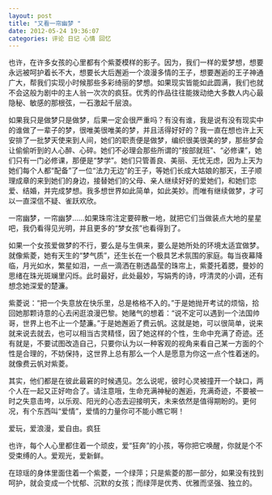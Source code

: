 ```yaml
---
layout: post 
title: "又看一帘幽梦 "
date: 2012-05-24 19:36:07
categories: 评论 日记 心情 回忆
---
```


也许，在许多女孩的心里都有个紫菱模样的影子。因为，我们一样的爱梦想，想要永远被呵护着长不大，想要长大后邂逅一个浪漫多情的王子，想要邂逅的王子神通广大，帮我们实现小时候那些多彩绮丽的梦想。如果现实皆能如此圆满，我们也就不会这般为剧中的主人翁一次次的疯狂。优秀的作品往往能拨动绝大多数人内心最隐秘、敏感的那根弦，一石激起千层浪。

如果我只是做梦只是做梦，后果一定会很严重吗？有没有谁，我是说有没有现实中的谁做了一辈子的梦，很唯美很唯美的梦，并且活得好好的？我一直在想也许上天安排了一批梦天使来到人间，她们的职责便是做梦，编织很美很美的梦，那些梦会让偷偷听到的人心醉、心碎。她们不必理会那些所谓的“按部就班”、“必修课”，她们只有一门必修课，那便是“梦学”。她们只管善良、美丽、无忧无虑，因为上天为她们每个人都“配备”了一位“法力无边”的王子，等她们长成大姑娘的那天，王子顺理成章的来到她们的身边，接替她们的父母、亲人继续好好的爱她们，和她们恋爱、结婚，并完成梦想。我多想世界如此简单，如此美妙。而唯有继续做梦，才可以一直深信不疑、雀跃欢欣。



一帘幽梦，一帘幽梦……如果珠帘注定要碎散一地，就把它们当做装点大地的星星吧，我仍看得见光明，并且更多的“梦女孩”也看得到了。

如果一个女孩爱做梦的不行，要么是与生俱来，要么是她所处的环境太适宜做梦。就像紫菱，她有天生的“梦气质”，还生长在一个极具艺术氛围的家庭。每当夜幕降临，月光如水，繁星如泪，一点一滴洒在剔透晶莹的珠帘上，紫菱托着腮，曼妙的思绪在珠光斑斓里闪烁。此时最好，此处最妙，写娟秀的诗，哼清灵的小调，还有想念她深爱的楚濂。

紫菱说：“把一个失意放在快乐里，总是格格不入的。”于是她抛开考试的烦恼，拾回她那颗诗意的心去闲逛浪漫巴黎。她赌气的想着：“说不定可以遇到一个法国帅哥，世界上也不止一个楚濂。”于是她邂逅了费云帆。这就是她，可以很简单，说来就来说去就去，也可以相当古灵精怪，因了她这样的个性，生命中充满了奇迹。还有就是，不要试图改造自己，只要你认为以一种客观的视角来看自己某一方面的个性是合理的，不妨保持，这世界上总有那么一个人是愿意为你这一点个性着迷的。就像费云帆对紫菱。

其实，他们都是在彼此最窘的时候遇见。怎么说呢，彼时心灵被撞开一个缺口，两个人在一起又正好吻合了。请注意哦，生命充满神秘的邂逅，充满奇迹，不要被一时之失意击垮，以乐观、阳光的心态去迎接明天，未来依然是值得期盼的。更何况，有个东西叫“爱情”，爱情的力量你可不能小瞧它啊！

爱玩，爱浪漫，爱自由。疯狂

也许，每个人心里都住着一个顽皮，爱“狂奔”的小孩，等你把它唤醒，你就是个不受束缚的人。爱观光，爱新鲜。

在琼瑶的身体里面住着一个紫菱，一个绿萍；只是紫菱的那一部分，如果没有找到呵护，就会变成一个忧郁、沉默的女孩；而绿萍是优秀、优雅而坚强、独立的。